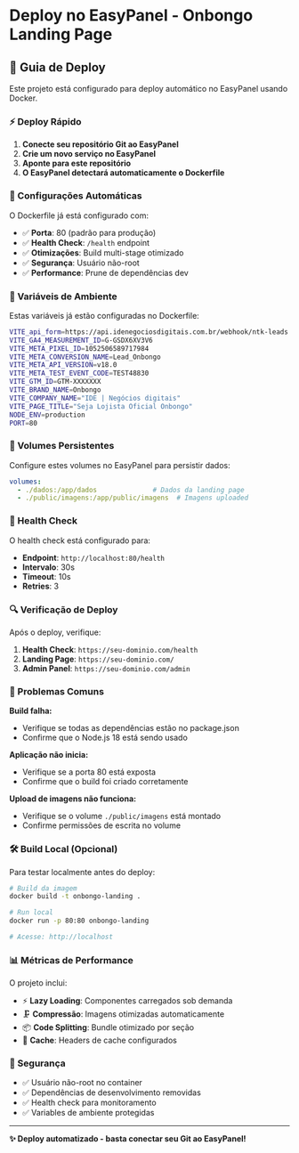 # Deploy no EasyPanel - Onbongo Landing Page

## 🚀 Guia de Deploy

Este projeto está configurado para deploy automático no EasyPanel usando Docker.

### ⚡ Deploy Rápido

1. **Conecte seu repositório Git ao EasyPanel**
2. **Crie um novo serviço no EasyPanel**
3. **Aponte para este repositório**
4. **O EasyPanel detectará automaticamente o Dockerfile**

### 🔧 Configurações Automáticas

O Dockerfile já está configurado com:

- ✅ **Porta**: 80 (padrão para produção)
- ✅ **Health Check**: `/health` endpoint
- ✅ **Otimizações**: Build multi-stage otimizado
- ✅ **Segurança**: Usuário não-root
- ✅ **Performance**: Prune de dependências dev

### 📝 Variáveis de Ambiente

Estas variáveis já estão configuradas no Dockerfile:

```bash
VITE_api_form=https://api.idenegociosdigitais.com.br/webhook/ntk-leads
VITE_GA4_MEASUREMENT_ID=G-GSDX6XV3V6
VITE_META_PIXEL_ID=1052506589717984
VITE_META_CONVERSION_NAME=Lead_Onbongo
VITE_META_API_VERSION=v18.0
VITE_META_TEST_EVENT_CODE=TEST48830
VITE_GTM_ID=GTM-XXXXXXX
VITE_BRAND_NAME=Onbongo
VITE_COMPANY_NAME="IDE | Negócios digitais"
VITE_PAGE_TITLE="Seja Lojista Oficial Onbongo"
NODE_ENV=production
PORT=80
```

### 📁 Volumes Persistentes

Configure estes volumes no EasyPanel para persistir dados:

```yaml
volumes:
  - ./dados:/app/dados              # Dados da landing page
  - ./public/imagens:/app/public/imagens  # Imagens uploaded
```

### 🏥 Health Check

O health check está configurado para:
- **Endpoint**: `http://localhost:80/health`
- **Intervalo**: 30s
- **Timeout**: 10s
- **Retries**: 3

### 🔍 Verificação de Deploy

Após o deploy, verifique:

1. **Health Check**: `https://seu-dominio.com/health`
2. **Landing Page**: `https://seu-dominio.com/`
3. **Admin Panel**: `https://seu-dominio.com/admin`

### 🚨 Problemas Comuns

**Build falha:**
- Verifique se todas as dependências estão no package.json
- Confirme que o Node.js 18 está sendo usado

**Aplicação não inicia:**
- Verifique se a porta 80 está exposta
- Confirme que o build foi criado corretamente

**Upload de imagens não funciona:**
- Verifique se o volume `./public/imagens` está montado
- Confirme permissões de escrita no volume

### 🛠️ Build Local (Opcional)

Para testar localmente antes do deploy:

```bash
# Build da imagem
docker build -t onbongo-landing .

# Run local
docker run -p 80:80 onbongo-landing

# Acesse: http://localhost
```

### 📊 Métricas de Performance

O projeto inclui:
- ⚡ **Lazy Loading**: Componentes carregados sob demanda
- 🗜️ **Compressão**: Imagens otimizadas automaticamente
- 📦 **Code Splitting**: Bundle otimizado por seção
- 🔄 **Cache**: Headers de cache configurados

### 🔐 Segurança

- ✅ Usuário não-root no container
- ✅ Dependências de desenvolvimento removidas
- ✅ Health check para monitoramento
- ✅ Variables de ambiente protegidas

---

**✨ Deploy automatizado - basta conectar seu Git ao EasyPanel!**

